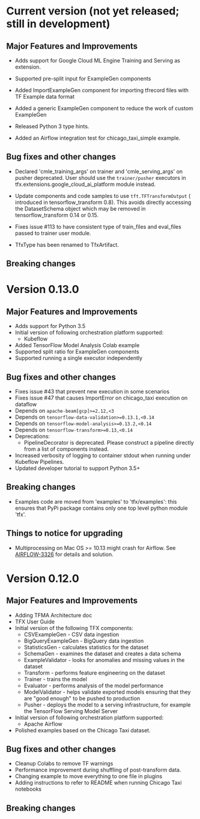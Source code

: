 # Current version (not yet released; still in development)

## Major Features and Improvements
*   Adds support for Google Cloud ML Engine Training and Serving as extension.

*   Supported pre-split input for ExampleGen components
*   Added ImportExampleGen component for importing tfrecord files with
    TF Example data format
*   Added a generic ExampleGen component to reduce the work of custom ExampleGen
*   Released Python 3 type hints.
*   Added an Airflow integration test for chicago_taxi_simple example.

## Bug fixes and other changes
*   Declared 'cmle_training_args' on trainer and 'cmle_serving_args' on
    pusher deprecated. User should use the `trainer/pusher` executors in
    tfx.extensions.google_cloud_ai_platform module instead.
*   Update components and code samples to use `tft.TFTransformOutput` (
    introduced in tensorflow_transform 0.8).  This avoids directly accessing the
    DatasetSchema object which may be removed in tensorflow_transform 0.14 or
    0.15.
*   Fixes issue #113 to have consistent type of train_files and eval_files
    passed to trainer user module.

*   TfxType has been renamed to TfxArtifact.

## Breaking changes


# Version 0.13.0

## Major Features and Improvements
*   Adds support for Python 3.5
*   Initial version of following orchestration platform supported:
    *   Kubeflow
*   Added TensorFlow Model Analysis Colab example
*   Supported split ratio for ExampleGen components
*   Supported running a single executor independently

## Bug fixes and other changes

*   Fixes issue #43 that prevent new execution in some scenarios
*   Fixes issue #47 that causes ImportError on chicago_taxi execution on dataflow
*   Depends on `apache-beam[gcp]>=2.12,<3`
*   Depends on `tensorflow-data-validation>=0.13.1,<0.14`
*   Depends on `tensorflow-model-analysis>=0.13.2,<0.14`
*   Depends on `tensorflow-transform>=0.13,<0.14`
*   Deprecations:
    *    PipelineDecorator is deprecated. Please construct a pipeline directly from a list of components instead.
*   Increased verbosity of logging to container stdout when running under
    Kubeflow Pipelines.
*   Updated developer tutorial to support Python 3.5+

## Breaking changes
*   Examples code are moved from 'examples' to 'tfx/examples': this ensures that PyPi package contains only one top level python module 'tfx'.

## Things to notice for upgrading
*   Multiprocessing on Mac OS >= 10.13 might crash for Airflow. See
    [AIRFLOW-3326](https://issues.apache.org/jira/browse/AIRFLOW-3326)
    for details and solution.

# Version 0.12.0

## Major Features and Improvements

*   Adding TFMA Architecture doc
*   TFX User Guide
*   Initial version of the following TFX components:
    *   CSVExampleGen - CSV data ingestion
    *   BigQueryExampleGen - BigQuery data ingestion
    *   StatisticsGen - calculates statistics for the dataset
    *   SchemaGen - examines the dataset and creates a data schema
    *   ExampleValidator - looks for anomalies and missing values in the dataset
    *   Transform - performs feature engineering on the dataset
    *   Trainer - trains the model
    *   Evaluator - performs analysis of the model performance
    *   ModelValidator - helps validate exported models ensuring that they are
        "good enough" to be pushed to production
    *   Pusher - deploys the model to a serving infrastructure, for example the
        TensorFlow Serving Model Server
*   Initial version of following orchestration platform supported:
    *   Apache Airflow
*   Polished examples based on the Chicago Taxi dataset.

## Bug fixes and other changes

*   Cleanup Colabs to remove TF warnings
*   Performance improvement during shuffling of post-transform data.
*   Changing example to move everything to one file in plugins
*   Adding instructions to refer to README when running Chicago Taxi notebooks

## Breaking changes
